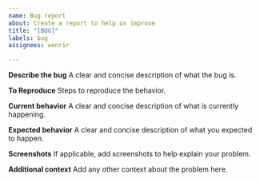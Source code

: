 ```yaml
---
name: Bug report
about: Create a report to help us improve
title: "[BUG]"
labels: bug
assignees: wenrir

---
```


**Describe the bug**
A clear and concise description of what the bug is.

**To Reproduce**
Steps to reproduce the behavior.

**Current behavior**
A clear and concise description of what is currently happening.

**Expected behavior**
A clear and concise description of what you expected to happen.

**Screenshots**
If applicable, add screenshots to help explain your problem.

**Additional context**
Add any other context about the problem here.
